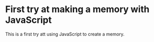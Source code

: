 # First try at making a memory with JavaScript

This is a first try att using JavaScript to create a memory.

